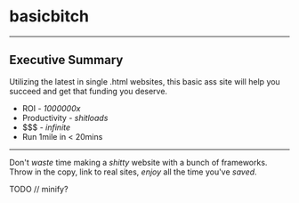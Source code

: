 # basicbitch
---

## Executive Summary
Utilizing the latest in single .html websites, this basic ass site will help you succeed and get that funding you deserve.

* ROI - *1000000x*
* Productivity - _shitloads_
* $$$ - *infinite*
* Run 1mile in < 20mins

---
Don't *waste* time making a *shitty* website with a bunch of frameworks.
Throw in the copy, link to real sites, *enjoy* all the time you've *saved*.

TODO //
minify?
